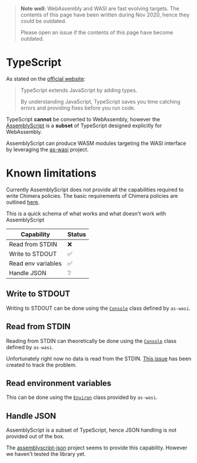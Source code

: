 > **Note well:** WebAssembly and WASI are fast evolving targets. The contents
> of this page have been written during Nov 2020, hence they could be outdated.
>
> Please open an issue if the contents of this page have become outdated.

# TypeScript

As stated on the [official website](https://www.typescriptlang.org/):

> TypeScript extends JavaScript by adding types.
>
> By understanding JavaScript, TypeScript saves you time catching errors and
> providing fixes before you run code.

TypeScript **cannot** be converted to WebAssembly, however the
[AssemblyScript](https://www.assemblyscript.org/) is a **subset** of TypeScript
designed explicitly for WebAssembly.

AssemblyScript can produce WASM modules targeting the WASI interface by leveraging
the [as-wasi](https://github.com/jedisct1/as-wasi) project.

# Known limitations

Currently AssemblyScript does not provide all the capabilities required to
write Chimera policies. The basic requirements of Chimera policies are outlined
[here](/writing_policies/index.html#recap).

This is a quick schema of what works and what doesn't work with AssemblyScript

Capability         | Status |
-------------------|--------|
Read from STDIN    |   ❌   |
Write to STDOUT    |   ✅   |
Read env variables |   ✅   |
Handle JSON        |   ❔   |

## Write to STDOUT

Writing to STDOUT can be done using the [`Console`](https://github.com/jedisct1/as-wasi/blob/master/REFERENCE_API_DOCS.md#classesconsolemd)
class defined by `as-wasi`.

## Read from STDIN

Reading from STDIN can theoretically be done using the [`Console`](https://github.com/jedisct1/as-wasi/blob/master/REFERENCE_API_DOCS.md#classesconsolemd)
class defined by `as-wasi`.

Unfortunately right now no data is read from the STDIN.
[This issue](https://github.com/jedisct1/as-wasi/issues/95) has been created to track the problem.

## Read environment variables

This can be done using the [`Environ`](https://github.com/jedisct1/as-wasi/blob/master/REFERENCE_API_DOCS.md#classesenvironmd)
class provided by `as-wasi`.

## Handle JSON

AssemblyScript is a subset of TypeScript, hence JSON handling is not provided
out of the box.

The [assemblyscript-json](https://github.com/nearprotocol/assemblyscript-json)
project seems to provide this capability. However we haven't tested the library yet.
